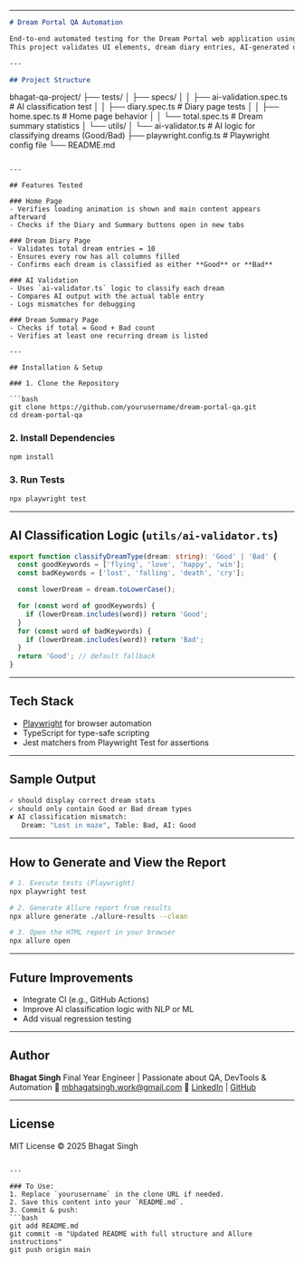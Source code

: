 

---

```markdown
# Dream Portal QA Automation

End-to-end automated testing for the Dream Portal web application using [Playwright](https://playwright.dev/) with TypeScript.  
This project validates UI elements, dream diary entries, AI-generated dream type classifications, and summary statistics across different pages.

---

## Project Structure

```

bhagat-qa-project/
├── tests/
│   ├── specs/
│   │   ├── ai-validation.spec.ts      # AI classification test
│   │   ├── diary.spec.ts              # Diary page tests
│   │   ├── home.spec.ts               # Home page behavior
│   │   └── total.spec.ts              # Dream summary statistics
│   └── utils/
│       └── ai-validator.ts            # AI logic for classifying dreams (Good/Bad)
├── playwright.config.ts               # Playwright config file
└── README.md

````

---

## Features Tested

### Home Page
- Verifies loading animation is shown and main content appears afterward
- Checks if the Diary and Summary buttons open in new tabs

### Dream Diary Page
- Validates total dream entries = 10
- Ensures every row has all columns filled
- Confirms each dream is classified as either **Good** or **Bad**

### AI Validation
- Uses `ai-validator.ts` logic to classify each dream
- Compares AI output with the actual table entry
- Logs mismatches for debugging

### Dream Summary Page
- Checks if total = Good + Bad count
- Verifies at least one recurring dream is listed

---

## Installation & Setup

### 1. Clone the Repository

```bash
git clone https://github.com/yourusername/dream-portal-qa.git
cd dream-portal-qa
````

### 2. Install Dependencies

```bash
npm install
```

### 3. Run Tests

```bash
npx playwright test
```

---

## AI Classification Logic (`utils/ai-validator.ts`)

```ts
export function classifyDreamType(dream: string): 'Good' | 'Bad' {
  const goodKeywords = ['flying', 'love', 'happy', 'win'];
  const badKeywords = ['lost', 'falling', 'death', 'cry'];

  const lowerDream = dream.toLowerCase();

  for (const word of goodKeywords) {
    if (lowerDream.includes(word)) return 'Good';
  }
  for (const word of badKeywords) {
    if (lowerDream.includes(word)) return 'Bad';
  }
  return 'Good'; // default fallback
}
```

---

## Tech Stack

* [Playwright](https://playwright.dev/) for browser automation
* TypeScript for type-safe scripting
* Jest matchers from Playwright Test for assertions

---

## Sample Output

```bash
✓ should display correct dream stats
✓ should only contain Good or Bad dream types
✘ AI classification mismatch:
   Dream: "Lost in maze", Table: Bad, AI: Good
```

---

## How to Generate and View the Report

```bash
# 1. Execute tests (Playwright)
npx playwright test

# 2. Generate Allure report from results
npx allure generate ./allure-results --clean

# 3. Open the HTML report in your browser
npx allure open
```

---

## Future Improvements

* Integrate CI (e.g., GitHub Actions)
* Improve AI classification logic with NLP or ML
* Add visual regression testing

---

## Author

**Bhagat Singh**
Final Year Engineer | Passionate about QA, DevTools & Automation
📧 [mbhagatsingh.work@gmail.com](mailto:mbhagatsingh.work@gmail.com)
🔗 [LinkedIn](https://linkedin.com/in/bhagatsinghm) | [GitHub](https://github.com/bhgtsngh)

---

## License

MIT License © 2025 Bhagat Singh

````

---

### To Use:
1. Replace `yourusername` in the clone URL if needed.
2. Save this content into your `README.md`.
3. Commit & push:
```bash
git add README.md
git commit -m "Updated README with full structure and Allure instructions"
git push origin main
````


